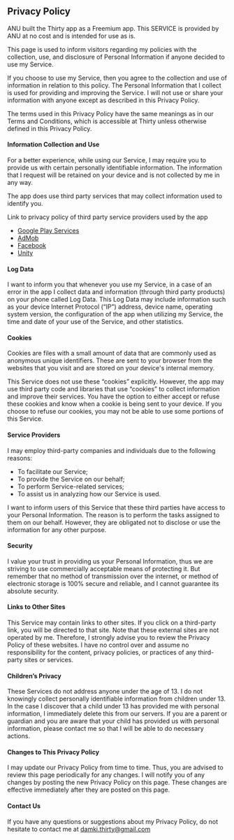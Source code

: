 ## Privacy Policy
ANU built the Thirty  app as
a Freemium app. This SERVICE is provided by
ANU at no cost and is intended for
use as is.  

This page is used to inform visitors regarding
my policies with the collection, use, and
disclosure of Personal Information if anyone decided to use
my Service.  

If you choose to use my Service, then you agree
to the collection and use of information in relation to this
policy. The Personal Information that I collect is
used for providing and improving the Service.
I will not use or share your
information with anyone except as described in this Privacy
Policy.  

The terms used in this Privacy Policy have the same meanings
as in our Terms and Conditions, which is accessible at
Thirty  unless otherwise defined in this Privacy
Policy.  

#### Information Collection and Use  

For a better experience, while using our Service,
I may require you to provide us with certain
personally identifiable information. The
information that I request will be
retained on your device and is not collected by me in any way.  

The app does use third party services that may collect
information used to identify you.  

Link to privacy policy of third party service providers
used by the app  
- [Google Play Services](https://www.google.com/policies/privacy)
- [AdMob](https://support.google.com/admob/answer/6128543?hl=en)
- [Facebook](https://www.facebook.com/about/privacy)
- [Unity](https://unity3d.com/legal/privacy-policy)

#### Log Data

I want to inform you that whenever
you use my Service, in a case of an error in the
app I collect data and information (through third
party products) on your phone called Log Data. This Log Data
may include information such as your device Internet
Protocol (“IP”) address, device name, operating system
version, the configuration of the app when utilizing
my Service, the time and date of your use of the
Service, and other statistics.  

#### Cookies

Cookies are files with a small amount of data that are
commonly used as anonymous unique identifiers. These are
sent to your browser from the websites that you visit and
are stored on your device's internal memory.  

This Service does not use these “cookies” explicitly.
However, the app may use third party code and libraries that
use “cookies” to collect information and improve their
services. You have the option to either accept or refuse
these cookies and know when a cookie is being sent to your
device. If you choose to refuse our cookies, you may not be
able to use some portions of this Service.  

#### Service Providers

I may employ third-party companies
and individuals due to the following reasons:  
- To facilitate our Service;
- To provide the Service on our behalf;
- To perform Service-related services; 
- To assist us in analyzing how our Service is used.  

I want to inform users of this
Service that these third parties have access to your
Personal Information. The reason is to perform the tasks
assigned to them on our behalf. However, they are obligated
not to disclose or use the information for any other
purpose.

#### Security

I value your trust in providing us
your Personal Information, thus we are striving to use
commercially acceptable means of protecting it. But remember
that no method of transmission over the internet, or method
of electronic storage is 100% secure and reliable, and
I cannot guarantee its absolute security.

#### Links to Other Sites

This Service may contain links to other sites. If you click
on a third-party link, you will be directed to that site.
Note that these external sites are not operated by
me. Therefore, I strongly advise you to
review the Privacy Policy of these websites.
I have no control over and assume no
responsibility for the content, privacy policies, or
practices of any third-party sites or services.

#### Children’s Privacy

These Services do not address anyone under the age of 13.
I do not knowingly collect personally
identifiable information from children under 13. In the case
I discover that a child under 13 has provided
me with personal information,
I immediately delete this from our servers. If you
are a parent or guardian and you are aware that your child
has provided us with personal information, please contact
me so that I will be able to do
necessary actions.

#### Changes to This Privacy Policy

I may update our Privacy Policy from
time to time. Thus, you are advised to review this page
periodically for any changes. I will
notify you of any changes by posting the new Privacy Policy
on this page. These changes are effective immediately after
they are posted on this page.

#### Contact Us

If you have any questions or suggestions about
my Privacy Policy, do not hesitate to contact
me at damki.thirty@gmail.com
